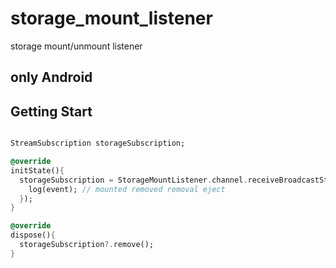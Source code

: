 # storage_mount_listener

storage mount/unmount listener 

## only Android

## Getting Start

```dart 

StreamSubscription storageSubscription;

@override
initState(){
  storageSubscription = StorageMountListener.channel.receiveBroadcastStream().listen((event) {
    log(event); // mounted removed removal eject
  });
}

@override
dispose(){
  storageSubscription?.remove();
}

```

